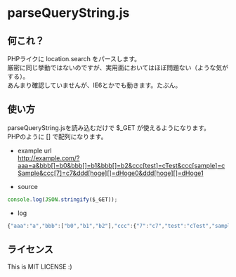 parseQueryString.js
===================

何これ？
--------
PHPライクに location.search をパースします。  
厳密に同じ挙動ではないのですが、実用面においてはほぼ問題ない（ような気がする）。  
あんまり確認していませんが、IE6とかでも動きます。たぶん。



使い方
------
parseQueryString.jsを読み込むだけで $_GET が使えるようになります。  
PHPのように [] で配列になります。

* example url  
http://example.com/?aaa=a&bbb[]=b0&bbb[]=b1&bbb[]=b2&ccc[test]=cTest&ccc[sample]=cSample&ccc[7]=c7&ddd[hoge][]=dHoge0&ddd[hoge][]=dHoge1

* source
```javascript
console.log(JSON.stringify($_GET));
```

* log
```javascript
{"aaa":"a","bbb":["b0","b1","b2"],"ccc":{"7":"c7","test":"cTest","sample":"cSample"},"ddd":{"hoge":["dHoge0","dHoge1"]}}
```



ライセンス
----------
This is MIT LICENSE :)

